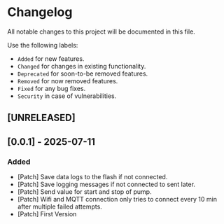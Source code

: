 # Changelog

All notable changes to this project will be documented in this file.

Use the following labels:

- `Added` for new features.
- `Changed` for changes in existing functionality.
- `Deprecated` for soon-to-be removed features.
- `Removed` for now removed features.
- `Fixed` for any bug fixes.
- `Security` in case of vulnerabilities.

## [UNRELEASED]

## [0.0.1] - 2025-07-11

### Added
- [Patch] Save data logs to the flash if not connected.
- [Patch] Save logging messages if not connected to sent later.
- [Patch] Send value for start and stop of pump.
- [Patch] Wifi and MQTT connection only tries to connect every 10 min after multiple failed attempts.
- [Patch] First Version
